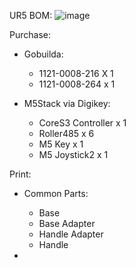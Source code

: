 UR5 BOM:
![image](https://github.com/user-attachments/assets/b6e1d334-c3ce-4308-8328-5c0f3ba33734)


Purchase:
- Gobuilda:
  - 1121-0008-216 X 1
  - 1121-0008-264 x 1

 - M5Stack via Digikey:
   - CoreS3 Controller x 1
   - Roller485 x 6
   - M5 Key x 1
   - M5 Joystick2 x 1
  
Print:
  - Common Parts:
    - Base
    - Base Adapter
    - Handle Adapter
    - Handle

  - 
